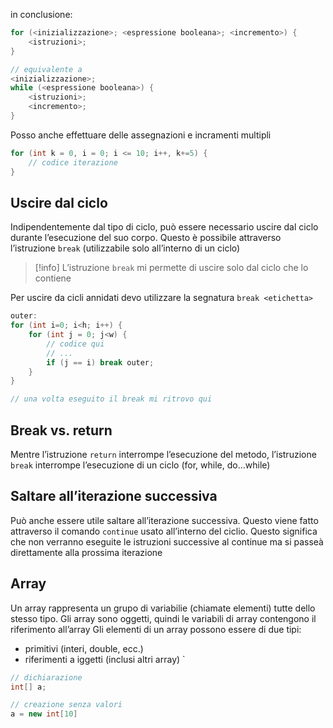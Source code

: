 in conclusione:
```java
for (<inizializzazione>; <espressione booleana>; <incremento>) {
	<istruzioni>;
}

// equivalente a
<inizializzazione>;
while (<espressione booleana>) {
	<istruzioni>;
	<incremento>;
}
```

Posso anche effettuare delle assegnazioni e incramenti multipli
```java
for (int k = 0, i = 0; i <= 10; i++, k+=5) {
	// codice iterazione
}
```

## Uscire dal ciclo
Indipendentemente dal tipo di ciclo, può essere necessario uscire dal ciclo durante l’esecuzione del suo corpo. Questo è possibile attraverso l’istruzione `break` (utilizzabile solo all’interno di un ciclo)

> [!info]
> L’istruzione `break` mi permette di uscire solo dal ciclo che lo contiene

Per uscire da cicli annidati devo utilizzare la segnatura `break <etichetta>`

```java
outer:
for (int i=0; i<h; i++) {
	for (int j = 0; j<w) {
		// codice qui
		// ...
		if (j == i) break outer;
	}
}

// una volta eseguito il break mi ritrovo qui
```

## Break vs. return
Mentre l’istruzione `return` interrompe l’esecuzione del metodo, l’istruzione `break` interrompe l’esecuzione di un ciclo (for, while, do…while)

## Saltare all’iterazione successiva
Può anche essere utile saltare all’iterazione successiva. Questo viene fatto attraverso il comando `continue` usato all’interno del ciclio. Questo significa che non verranno eseguite le istruzioni successive al continue ma si passeà direttamente alla prossima iterazione

## Array
Un array rappresenta un grupo di variabilie (chiamate elementi) tutte dello stesso tipo. Gli array sono oggetti, quindi le variabili di array contengono il riferimento all’array
Gli elementi di un array possono essere di due tipi:
- primitivi (interi, double, ecc.)
- riferimenti a iggetti (inclusi altri array)
`

```java
// dichiarazione
int[] a;

// creazione senza valori
a = new int[10]
```